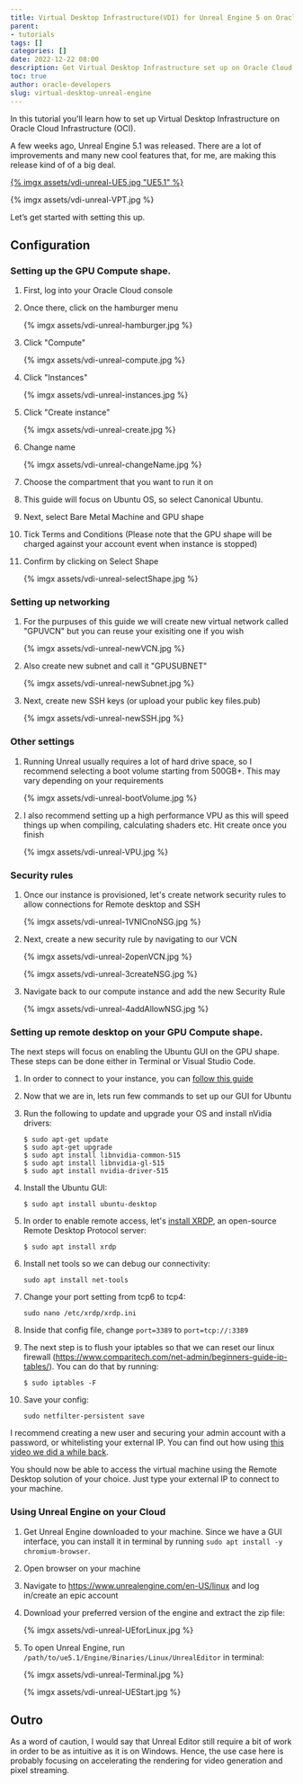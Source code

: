 ```yaml
---
title: Virtual Desktop Infrastructure(VDI) for Unreal Engine 5 on Oracle Cloud Infrastructure with nVidia GPU
parent:
- tutorials
tags: []
categories: []
date: 2022-12-22 08:00
description: Get Virtual Desktop Infrastructure set up on Oracle Cloud Infrastructure with nVidia GPU.
toc: true
author: oracle-developers
slug: virtual-desktop-unreal-engine
---
```


In this tutorial you'll learn how to set up Virtual Desktop Infrastructure on Oracle Cloud Infrastructure (OCI).

A few weeks ago, Unreal Engine 5.1 was released. There are a lot of improvements and many new cool features that, for me, are making this release kind of of a big deal.

[{% imgx assets/vdi-unreal-UE5.jpg "UE5.1" %}](https://www.youtube.com/watch?v=FUGqzE6Je5c&ab_channel=UnrealSensei)

{% imgx assets/vdi-unreal-VPT.jpg %}

Let’s get started with setting this up.

## Configuration

### Setting up the GPU Compute shape.

1. First, log into your Oracle Cloud console

1. Once there, click on the hamburger menu

    {% imgx assets/vdi-unreal-hamburger.jpg %}

1. Click "Compute"
    
    {% imgx assets/vdi-unreal-compute.jpg %}

2. Click "Instances"
    
    {% imgx assets/vdi-unreal-instances.jpg %}

3. Click "Create instance"

    {% imgx assets/vdi-unreal-create.jpg %}

4. Change name

    {% imgx assets/vdi-unreal-changeName.jpg %}

5. Choose the compartment that you want to run it on
    
6. This guide will focus on Ubuntu OS, so select Canonical Ubuntu.
7. Next, select Bare Metal Machine and GPU shape
8. Tick Terms and Conditions (Please note that the GPU shape will be charged against your account event when instance is stopped)
9. Confirm by clicking on Select Shape

    {% imgx assets/vdi-unreal-selectShape.jpg %}

### Setting up networking

1. For the purpuses of this guide we will create new virtual network called "GPUVCN" but you can reuse your exisiting one if you wish

    {% imgx assets/vdi-unreal-newVCN.jpg %}

1. Also create new subnet and call it "GPUSUBNET"
    
    {% imgx assets/vdi-unreal-newSubnet.jpg %}

1. Next, create new SSH keys (or upload your public key files.pub)

    {% imgx assets/vdi-unreal-newSSH.jpg %}

### Other settings

1. Running Unreal usually requires a lot of hard drive space, so I recommend selecting a boot volume starting from 500GB+. This may vary depending on your requirements

    {% imgx assets/vdi-unreal-bootVolume.jpg %}

2. I also recommend setting up a high performance VPU as this will speed things up when compiling, calculating shaders etc. Hit create once you finish

    {% imgx assets/vdi-unreal-VPU.jpg %}


### Security rules

1. Once our instance is provisioned, let's create network security rules to allow connections for Remote desktop and SSH

    {% imgx assets/vdi-unreal-1VNICnoNSG.jpg %}

1. Next, create a new security rule by navigating to our VCN

    {% imgx assets/vdi-unreal-2openVCN.jpg %}

    {% imgx assets/vdi-unreal-3createNSG.jpg %}

1. Navigate back to our compute instance and add the new Security Rule

    {% imgx assets/vdi-unreal-4addAllowNSG.jpg %}

### Setting up remote desktop on your GPU Compute shape.

The next steps will focus on enabling the Ubuntu GUI on the GPU shape. These steps can be done either in Terminal or Visual Studio Code.

1. In order to connect to your instance, you can [follow this guide](https://docs.oracle.com/en-us/iaas/Content/GSG/Tasks/testingconnection.htm)
1. Now that we are in, lets run few commands to set up our GUI for Ubuntu
2. Run the following to update and upgrade your OS and install nVidia drivers:

    ```console
    $ sudo apt-get update
    $ sudo apt-get upgrade
    $ sudo apt install libnvidia-common-515
    $ sudo apt install libnvidia-gl-515
    $ sudo apt install nvidia-driver-515
    ```

3. Install the Ubuntu GUI:
    
    ```console
    $ sudo apt install ubuntu-desktop
    ```

4. In order to enable remote access, let's [install XRDP](http://xrdp.org/), an open-source Remote Desktop Protocol server:
    
    ```console
    $ sudo apt install xrdp
    ```

5. Install net tools so we can debug our connectivity:
    
    ```console
    sudo apt install net-tools
    ```

6. Change your port setting from tcp6 to tcp4:
    
    ```console
    sudo nano /etc/xrdp/xrdp.ini
    ```

7. Inside that config file, change `port=3389` to `port=tcp://:3389`

8. The next step is to flush your iptables so that we can reset our linux firewall (https://www.comparitech.com/net-admin/beginners-guide-ip-tables/). You can do that by running:

    ```console
    $ sudo iptables -F
    ```

3. Save your config:
    
    ```console
    sudo netfilter-persistent save
    ```

I recommend creating a new user and securing your admin account with a password, or whitelisting your external IP. You can find out how using [this video we did a while back](https://youtu.be/amqxaw2Ujn4?t=909).

You should now be able to access the virtual machine using the Remote Desktop solution of your choice. Just type your external IP to connect to your machine.
  
### Using Unreal Engine on your Cloud

1. Get Unreal Engine downloaded to your machine. Since we have a GUI interface, you can install it in terminal by running `sudo apt install -y chromium-browser`. 
2. Open browser on your machine 
2. Navigate to <https://www.unrealengine.com/en-US/linux> and log in/create an epic account
3. Download your preferred version of the engine and extract the zip file:

    {% imgx assets/vdi-unreal-UEforLinux.jpg %}

4. To open Unreal Engine, run `/path/to/ue5.1/Engine/Binaries/Linux/UnrealEditor` in terminal:
    
    {% imgx assets/vdi-unreal-Terminal.jpg %}
    
    {% imgx assets/vdi-unreal-UEStart.jpg %}
          

## Outro

As a word of caution, I would say that Unreal Editor still require a bit of work in order to be as intuitive as it is on Windows. Hence, the use case here is probably focusing on accelerating the rendering for video generation and pixel streaming. 

